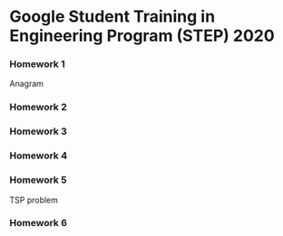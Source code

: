 Google Student Training in Engineering Program (STEP) 2020
===
### Homework 1
Anagram <br>
### Homework 2
### Homework 3
### Homework 4
### Homework 5
TSP problem <br>
### Homework 6
